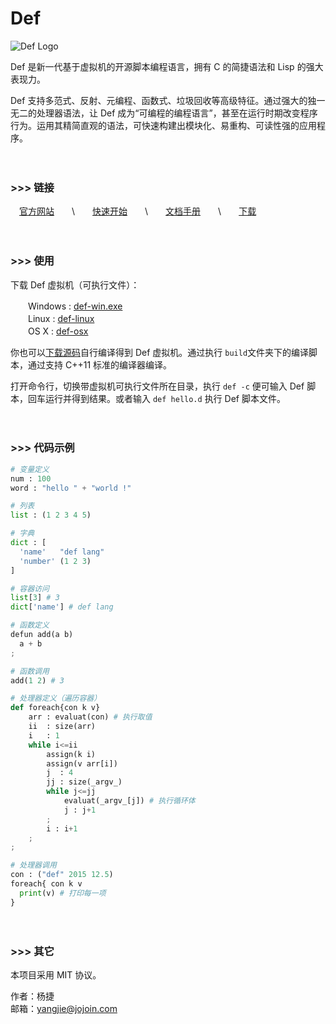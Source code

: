 Def
===

![Def Logo](http://www.deflang.org/image/logo_small.png)

Def 是新一代基于虚拟机的开源脚本编程语言，拥有 C 的简捷语法和 Lisp 的强大表现力。

Def 支持多范式、反射、元编程、函数式、垃圾回收等高级特征。通过强大的独一无二的处理器语法，让 Def 成为“可编程的编程语言”，甚至在运行时期改变程序行为。运用其精简直观的语法，可快速构建出模块化、易重构、可读性强的应用程序。

　

### >>> 链接

　[官方网站](http://www.deflang.org/)　　\　　[快速开始](http://www.deflang.org/getstart)　　\　　[文档手册](http://www.deflang.org/document)　　\　　[下载](http://www.deflang.org/download)

　

### >>> 使用

下载 Def 虚拟机（可执行文件）：

　　Windows : [def-win.exe](http://www.deflang.org/download/def-win.exe)  
　　Linux :  [def-linux](http://www.deflang.org/download/def-linux)  
　　OS X : [def-osx](http://www.deflang.org/download/def-osx)  

你也可以[下载源码](https://codeload.github.com/yangjiePro/Def/zip/master)自行编译得到 Def 虚拟机。通过执行 `build`文件夹下的编译脚本，通过支持 C++11 标准的编译器编译。 

打开命令行，切换带虚拟机可执行文件所在目录，执行 `def -c` 便可输入 Def 脚本，回车运行并得到结果。或者输入 `def hello.d` 执行 Def 脚本文件。 

　

### >>> 代码示例

```python
# 变量定义
num : 100
word : "hello " + "world !"

# 列表
list : (1 2 3 4 5)

# 字典
dict : [
  'name'   "def lang"
  'number' (1 2 3)
]

# 容器访问
list[3] # 3
dict['name'] # def lang

# 函数定义
defun add(a b)
  a + b
;

# 函数调用
add(1 2) # 3

# 处理器定义（遍历容器）
def foreach{con k v}
	arr : evaluat(con) # 执行取值
	ii  : size(arr)
	i   : 1
	while i<=ii
		assign(k i)
		assign(v arr[i])
		j  : 4
		jj : size(_argv_)
		while j<=jj
			evaluat(_argv_[j]) # 执行循环体
			j : j+1
		;
		i : i+1
	;
;

# 处理器调用
con : ("def" 2015 12.5)
foreach{ con k v
  print(v) # 打印每一项
}
```

　

### >>> 其它

本项目采用 MIT 协议。

作者：杨捷  
邮箱：yangjie@jojoin.com
